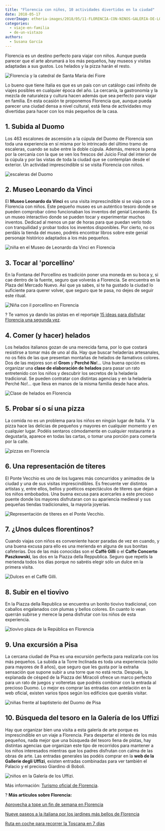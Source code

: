 ```yaml
---
title: "Florencia con niños, 10 actividades divertidas en la ciudad"
date: 2018-05-17
coverImage: etheria-images/2018/05/11-FLORENCIA-CON-NINOS-GALERIA-DE-LOS-UFFIZI-e1581094872695.jpg
categories: 
  - viaje-en-familia
  - de-un-vistazo
authors: 
  - Susana García
---
```


Florencia es un destino perfecto para viajar con niños. Aunque pueda parecer que el arte 
abrumará a los más pequeños, hay museos y visitas adaptadas a sus gustos. Los helados y 
la pizza harán el resto. 

![Florencia y la catedral de Santa Maria dei Fiore](etheria-images/2018/05/fin-semana-florencia-duomo.jpg "Florencia y la catedral de Santa Maria dei Fiore. © Marian Brandt")

Lo bueno que tiene Italia es que es un país con un catálogo casi infinito de viajes 
posibles en cualquier época del año. La cercanía, la gastronomía y la mezcla de 
naturaleza y cultura hacen además que sea perfecto para viajar en familia. En esta 
ocasión te proponemos Florencia que, aunque pueda parecer una ciudad densa a nivel 
cultural, está llena de actividades muy divertidas para hacer con los más pequeños de la 
casa. 

## 1\. Subida al Duomo

Los 463 escalones de ascensión a la cúpula del Duomo de Florencia son toda una 
experiencia en sí misma por lo intrincado del último tramo de escaleras, cuando se sube 
entre la doble cúpula. Además, merece la pena por la cercanía con la que se ven los 
frescos del Juicio Final del interior de la cúpula y por las vistas de toda la ciudad 
que se contemplan desde el exterior. Un actividad imprescindible si se visita Florencia 
con niños. 

![escaleras del Duomo](etheria-images/2018/05/1-FLORENCIA-CON-NINOS-SUBIDA-AL-DUOMO-1024x683.jpg "Escaleras para subir a lo alto del Duomo. © Susana García.")

## 2\. Museo Leonardo da Vinci

El **Museo Leonardo da Vinci** es una visita imprescindible si se viaja con a Florencia 
con niños. Este pequeño museo es un auténtico tesoro donde se pueden comprobar cómo 
funcionaban los inventos del genial Leonardo. Es un museo interactivo donde se pueden 
tocar y experimentar muchos inventos. Dedicad al menos un par de horas para que puedan 
verlo todo con tranquilidad y probar todos los inventos disponibles. Por cierto, no os 
perdáis la tienda del museo, podréis encontrar libros sobre este genial personaje 
histórico adaptados a los más pequeños. 

![niña en el Museo de Leonardo da Vinci en Florencia](etheria-images/2018/05/2-FLORENCIA-CON-NINOS-MUSEO-LEONARDO-683x1024.jpg "Museo Leonardo da Vinci © SG")

## 3\. Tocar al 'porcellino'

En la Fontana del Porcellino es tradición poner una moneda en su boca y, si cae dentro 
de la fuente, seguro que volverás a Florencia. Se encuentra en la Plaza del Mercado 
Nuevo. Así que ya sabes, si te ha gustado la ciudad lo suficiente para querer volver, 
que seguro que te pasa, no dejes de seguir este ritual. 

![Niña con il porcellino en Florencia](etheria-images/2018/05/3-FLORENCIA-CON-NINOS-PORCELLINO-683x1024.jpg "Hay que seguir la tradición de tocar la 'porcellino'. © SG")

? Te vamos ya dando las pistas en el reportaje [15 ideas para disfrutar Florencia una 
segunda 
vez](https://etheriamagazine.com/2018/09/21/15-ideas-para-disfrutar-de-florencia-por-segunda-vez/). 

## 4\. Comer (y hacer) helados

Los helados italianos gozan de una merecida fama, por lo que costará resistirse a tomar 
más de uno al día. Hay que buscar heladerías artesanales, no os fiéis de las que 
presentan montañas de helados de llamativos colores. Dos de las mejores son el **Grom** 
y **Perché No**!… Una buena opción es organizar una **clase de elaboración de helados** 
para pasar un rato entretenido con los niños y descubrir los secretos de la heladería 
tradicional. Se pueden contratar con distintas agencias y en la heladería Perché No!… 
que lleva en manos de la misma familia desde hace años. 

![Clase de helados en Florencia](etheria-images/2018/05/5-FLORENCIA-CON-NINOS-CLASE-DE-HELADOS-1024x683.jpg "Clase para hacer helados en Perché No!... © SG")

## 5\. Probar sí o sí una pizza

La comida no es un problema para los niños en ningún lugar de Italia. Y la pizza hace 
las delicias de pequeños y mayores en cualquier momento y en cualquier lugar. Podéis 
sentaros cómodamente en cualquier restaurante a degustarla, aparece en todas las cartas, 
o tomar una porción para comerla por la calle. 

![pizzas en Florencia](etheria-images/2018/05/6-FLORENCIA-CON-NINOS-PIZZA-1024x683.jpg "Las pizzerías se encuentran por todas partes en Florencia. © Susana García.")

## 6\. Una representación de títeres

El Ponte Vecchio es uno de los lugares más concurridos y animados de la ciudad y una de 
sus visitas imprescindibles. Es frecuente ver distintos artistas y, entre ellos, bellos 
y poéticos espectáculos de títeres que dejan a los niños embobados. Una buena excusa 
para acercarles a este precioso puente donde los mayores disfrutaran con su apariencia 
medieval y sus pequeñas tiendas tradicionales, la mayoría joyerías. 

![Representación de títeres en el Ponte Vecchio.](etheria-images/2018/05/7-FLORENCIA-CON-NINOS-TITERES-1024x683.jpg "Representación de títeres en el Ponte Vecchio. © Susana García.")

## 7. ¿Unos dulces florentinos?

Cuando viajas con niños es conveniente hacer paradas de vez en cuando, y una buena 
excusa para ello es una merienda en alguna de sus bonitas cafeterías. Dos de las más 
conocidas son el **Caffè Gilli** o el **Caffe Concerto Paszkowski**, las dos en la 
Piazza della Reppublica. Seguro que repetís la merienda todos los días porque no sabréis 
elegir sólo un dulce en la primera visita. 

![Dulces en el Caffè Gilli.](etheria-images/2018/05/8-FLORENCIA-CON-NINOS-DULCES-1024x683.jpg "Dulces en el Caffè Gilli. © Susana García.")

## 8\. Subir en el tiovivo

En la Piazza della Republica se encuentra un bonito tiovivo tradicional, con caballos 
engalanados con plumas y bellos colores. En cuanto lo vean querrán subirse y merece la 
pena disfrutar con los niños de esta experiencia. 

![tiovivo plaza de la República en Florencia](etheria-images/2018/05/Florencia-tiovivo.jpg "Tiovivo en la Piazza della Republica. © SG")

## 9\. Una excursión a Pisa

La cercana ciudad de Pisa es una excursión perfecta para realizarla con los más 
pequeños. La subida a la Torre Inclinada es toda una experiencia (sólo para mayores de 8 
años), que seguro que les gusta por la extraña sensación que supone subir a una torre 
que no está recta. Después, la explanada de césped de la Piazza dei Miracoli ofrece un 
marco perfecto para un rato de juegos y volteretas que podréis combinar con la entrada 
al precioso Duomo. Lo mejor es comprar las entradas con antelación en la web oficial, 
existen varios tipos según los edificios que queráis visitar. 

![niñas frente al baptisterio del Duomo de Pisa](etheria-images/2018/05/10-FLORENCIA-CON-NINOS-PISA-683x1024.jpg "Excursión a Pisa. ©Susana García.")

## 10\. Búsqueda del tesoro en la Galería de los Uffizi

Hay que organizar bien una visita a esta galería de arte porque es imprescindible en un 
viaje a Florencia. Para despertar el interés de los más pequeños, nada mejor que una 
búsqueda del tesoro llena de pistas, hay distintas agencias que organizan este tipo de 
recorridos para mantener a los niños interesados mientras que los padres disfrutan con 
calma de las obras de arte. Las entradas generales las podéis comprar en la **web de la 
Gallerie degli Uffizi**, existen entradas combinadas para ver también el Palacio y el 
precioso Giardino di Boboli. 

![niños en la Galería de los Uffizi.](etheria-images/2018/05/11-FLORENCIA-CON-NINOS-GALERIA-DE-LOS-UFFIZI-1024x768.jpg "Galería de los Uffizi. © Susana García.")

Más información: [Turismo oficial de Florencia](https://www.feelflorence.it/). 

? **Más artículos sobre Florencia:** 

[Aprovecha a tope un fin de semana en 
Florencia](https://etheriamagazine.com/2018/05/16/48-horas-en-florencia-fin-de-semana-que-ver-hacer/) 

[Nueve paseos a la italiana por los jardines más bellos de 
Florencia](https://etheriamagazine.com/2021/05/21/paseos-por-los-jardines-mas-bellos-de-florencia/) 

[Ruta en coche para recorrer la Toscana en 7 
días](https://etheriamagazine.com/2021/06/01/toscana-en-coche/)
